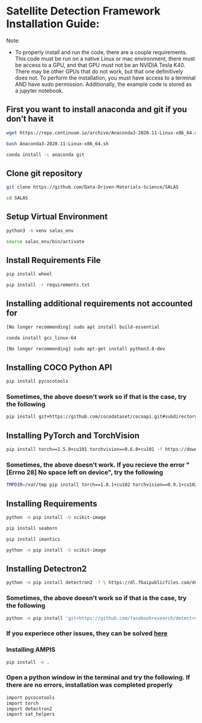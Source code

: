 # Satellite Detection Framework Installation Guide:
Note:
 * To properly install and run the code, there are a couple requirements. This code must be run on a native Linux or mac environment, there must be access to a GPU, and that GPU must not be an NVIDIA Tesla K40. There may be other GPUs that do not work, but that one definitively does not. To perform the installation, you must have access to a terminal AND have sudo permission. Additionally, the example code is stored as a jupyter notebook. 
## First you want to install anaconda and git if you don’t have it
```bash
wget https://repo.continuum.io/archive/Anaconda3-2020.11-Linux-x86_64.sh
```
```bash
bash Anaconda3-2020.11-Linux-x86_64.sh
```
```bash
conda install -c anaconda git
```

## Clone git repository
```bash
git clone https://github.com/Data-Driven-Materials-Science/SALAS
```
```bash
cd SALAS
```

## Setup Virtual Environment
```bash
python3 -m venv salas_env
```
```bash
source salas_env/bin/activate
```

## Install Requirements File
```bash
pip install wheel
```
```bash
pip install -r requirements.txt
```

## Installing additional requirements not accounted for
```bash
[No longer recommending] sudo apt install build-essential
```
```bash
conda install gcc_linux-64 
```
```bash
[No longer recommending] sudo apt-get install python3.8-dev
```

## Installing COCO Python API
```bash
pip install pycocotools
```

### Sometimes, the above doesn’t work so if that is the case, try the following
```bash
pip install git+https://github.com/cocodataset/cocoapi.git#subdirectory=PythonAPI
```

## Installing PyTorch and TorchVision
```bash
pip install torch==1.5.0+cu101 torchvision==0.6.0+cu101 -f https://download.pytorch.org/whl/torch_stable.html
```

### Sometimes, the above doesn’t work. If you recieve the error "[Errno 28] No space left on device", try the following
```bash
TMPDIR=/var/tmp pip install torch==1.8.1+cu102 torchvision==0.9.1+cu102 torchaudio==0.8.1 -f https://download.pytorch.org/whl/lts/1.8/torch_lts.html
```

## Installing Requirements
```bash
python -m pip install -U scikit-image
```
```bash
pip install seaborn
```
```bash
pip install imantics 
```
```bash
python -m pip install -U scikit-image
```
## Installing Detectron2
```bash
python -m pip install detectron2 -f \ https://dl.fbaipublicfiles.com/detectron2/wheels/cu102/torch1.8/index.html
```

### Sometimes, the above doesn’t work so if that is the case, try the following
```bash
python -m pip install 'git+https://github.com/facebookresearch/detectron2.git'
```
### If you experiece other issues, they can be solved [here](https://github.com/facebookresearch/detectron2/blob/master/INSTALL.md#common-installation-issues)
### Installing AMPIS
```bash
pip install -e .
```

### Open a python window in the terminal and try the following. If there are no errors, installation was completed properly
```bash
import pycocotools
import torch
import detectron2
import sat_helpers
```

